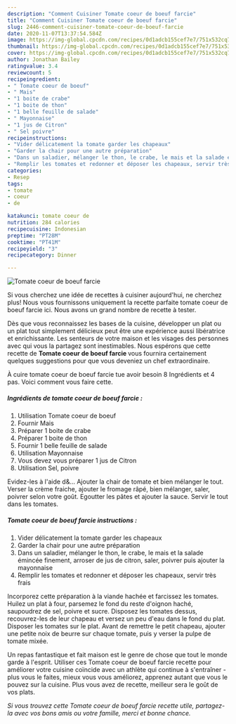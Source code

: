 ```yaml
---
description: "Comment Cuisiner Tomate coeur de boeuf farcie"
title: "Comment Cuisiner Tomate coeur de boeuf farcie"
slug: 2446-comment-cuisiner-tomate-coeur-de-boeuf-farcie
date: 2020-11-07T13:37:54.584Z
image: https://img-global.cpcdn.com/recipes/0d1adcb155cef7e7/751x532cq70/tomate-coeur-de-boeuf-farcie-photo-principale-de-la-recette.jpg
thumbnail: https://img-global.cpcdn.com/recipes/0d1adcb155cef7e7/751x532cq70/tomate-coeur-de-boeuf-farcie-photo-principale-de-la-recette.jpg
cover: https://img-global.cpcdn.com/recipes/0d1adcb155cef7e7/751x532cq70/tomate-coeur-de-boeuf-farcie-photo-principale-de-la-recette.jpg
author: Jonathan Bailey
ratingvalue: 3.4
reviewcount: 5
recipeingredient:
- " Tomate coeur de boeuf"
- " Mais"
- "1 boite de crabe"
- "1 boite de thon"
- "1 belle feuille de salade"
- " Mayonnaise"
- "1 jus de Citron"
- " Sel poivre"
recipeinstructions:
- "Vider délicatement la tomate garder les chapeaux"
- "Garder la chair pour une autre préparation"
- "Dans un saladier, mélanger le thon, le crabe, le mais et la salade émincée finement, arroser de jus de citron, saler, poivrer puis ajouter la mayonnaise"
- "Remplir les tomates et redonner et déposer les chapeaux, servir très frais"
categories:
- Resep
tags:
- tomate
- coeur
- de

katakunci: tomate coeur de 
nutrition: 284 calories
recipecuisine: Indonesian
preptime: "PT28M"
cooktime: "PT41M"
recipeyield: "3"
recipecategory: Dinner

---
```



![Tomate coeur de boeuf farcie](https://img-global.cpcdn.com/recipes/0d1adcb155cef7e7/751x532cq70/tomate-coeur-de-boeuf-farcie-photo-principale-de-la-recette.jpg)

Si vous cherchez une idée de recettes à cuisiner aujourd'hui, ne cherchez plus! Nous vous fournissons uniquement la recette parfaite tomate coeur de boeuf farcie ici. Nous avons un grand nombre de recette à tester.

Dès que vous reconnaissez les bases de la cuisine, développer un plat ou un plat tout simplement délicieux peut être une expérience aussi libératrice et enrichissante. Les senteurs de votre maison et les visages des personnes avec qui vous la partagez sont inestimables. Nous espérons que cette recette de <strong> Tomate coeur de boeuf farcie </strong> vous fournira certainement quelques suggestions pour que vous deveniez un chef extraordinaire.

<!--inarticleads1-->

À cuire tomate coeur de boeuf farcie tue avoir besoin 8 Ingrédients et 4 pas. Voici comment vous faire cette.

##### Ingrédients de tomate coeur de boeuf farcie :

1. Utilisation  Tomate coeur de boeuf
1. Fournir  Mais
1. Préparer 1 boite de crabe
1. Préparer 1 boite de thon
1. Fournir 1 belle feuille de salade
1. Utilisation  Mayonnaise
1. Vous devez vous préparer 1 jus de Citron
1. Utilisation  Sel, poivre


Evidez-les à l&#39;aide d&amp;… Ajouter la chair de tomate et bien mélanger le tout. Verser la crème fraiche, ajouter le fromage râpé, bien mélanger, saler, poivrer selon votre goût. Egoutter les pâtes et ajouter la sauce. Servir le tout dans les tomates. 

<!--inarticleads2-->

##### Tomate coeur de boeuf farcie instructions :

1. Vider délicatement la tomate garder les chapeaux
1. Garder la chair pour une autre préparation
1. Dans un saladier, mélanger le thon, le crabe, le mais et la salade émincée finement, arroser de jus de citron, saler, poivrer puis ajouter la mayonnaise
1. Remplir les tomates et redonner et déposer les chapeaux, servir très frais


Incorporez cette préparation à la viande hachée et farcissez les tomates. Huilez un plat à four, parsemez le fond du reste d&#39;oignon haché, saupoudrez de sel, poivre et sucre. Disposez les tomates dessus, recouvrez-les de leur chapeau et versez un peu d&#39;eau dans le fond du plat. Disposer les tomates sur le plat. Avant de remettre le petit chapeau, ajouter une petite noix de beurre sur chaque tomate, puis y verser la pulpe de tomate mixée. 

<!--inarticleads1-->

<p>
Un repas fantastique et fait maison est le genre de chose que tout le monde garde à l'esprit. Utiliser ces Tomate coeur de boeuf farcie recette pour améliorer votre cuisine coïncide avec un athlète qui continue à s'entraîner - plus vous le faites, mieux vous vous améliorez, apprenez autant que vous le pouvez sur la cuisine. Plus vous avez de recette, meilleur sera le goût de vos plats.
</p>

<p>
<i>Si vous trouvez cette Tomate coeur de boeuf farcie recette utile, partagez-la avec vos bons amis ou votre famille, merci et bonne chance.</i>
</p>
